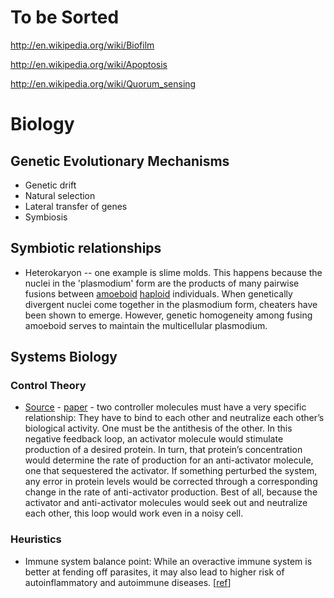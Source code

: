 # To be Sorted

http://en.wikipedia.org/wiki/Biofilm 

http://en.wikipedia.org/wiki/Apoptosis 

http://en.wikipedia.org/wiki/Quorum_sensing

# Biology

## Genetic Evolutionary Mechanisms

*   Genetic drift
*   Natural selection
*   Lateral transfer of genes
*   Symbiosis


## Symbiotic relationships

*   Heterokaryon -- one example is slime molds. This happens because the nuclei in the 'plasmodium' form are the products of many pairwise fusions between [amoeboid](https://en.wikipedia.org/wiki/Amoeboid) [haploid](https://en.wikipedia.org/wiki/Haploid) individuals. When genetically divergent nuclei come together in the plasmodium form, cheaters have been shown to emerge. However, genetic homogeneity among fusing amoeboid serves to maintain the multicellular plasmodium.


## Systems Biology

### Control Theory

*   [Source](https://www.quantamagazine.org/math-reveals-the-secrets-of-cells-feedback-circuitry-20190918/) - [paper](https://doi.org/10.1016/j.cels.2016.01.004) - two controller molecules must have a very specific relationship: They have to bind to each other and neutralize each other’s biological activity. One must be the antithesis of the other. In this negative feedback loop, an activator molecule would stimulate production of a desired protein. In turn, that protein’s concentration would determine the rate of production for an anti-activator molecule, one that sequestered the activator. If something perturbed the system, any error in protein levels would be corrected through a corresponding change in the rate of anti-activator production. Best of all, because the activator and anti-activator molecules would seek out and neutralize each other, this loop would work even in a noisy cell.


### Heuristics

*   Immune system balance point: While an overactive immune system is better at fending off parasites, it may also lead to higher risk of autoinflammatory and autoimmune diseases. [[ref](https://voices.uchicago.edu/dfiwellnews/2018/09/12/evolution-of-the-human-immune-response/)]